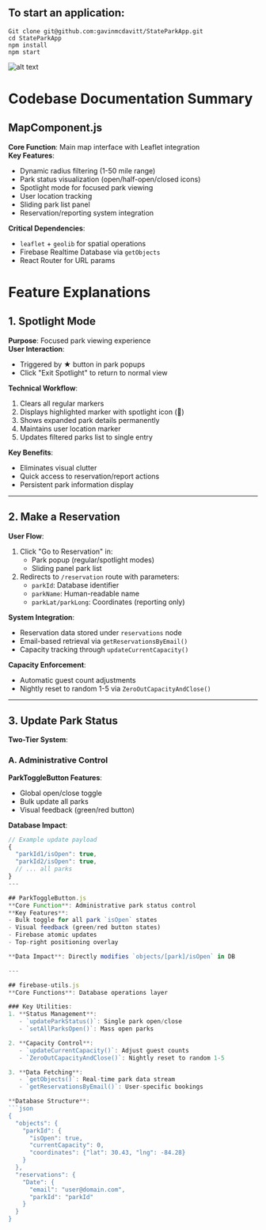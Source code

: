 
## To start an application:
```
Git clone git@github.com:gavinmcdavitt/StateParkApp.git
cd StateParkApp
npm install
npm start
```


![alt text](https://github.com/user-attachments/assets/ef4f6b1d-6efe-41dd-9324-e3c4981c4083)
# Codebase Documentation Summary

## MapComponent.js
**Core Function**: Main map interface with Leaflet integration  
**Key Features**:
- Dynamic radius filtering (1-50 mile range)
- Park status visualization (open/half-open/closed icons)
- Spotlight mode for focused park viewing
- User location tracking
- Sliding park list panel
- Reservation/reporting system integration

**Critical Dependencies**:
- `leaflet` + `geolib` for spatial operations
- Firebase Realtime Database via `getObjects`
- React Router for URL params

# Feature Explanations

## 1. Spotlight Mode
**Purpose**: Focused park viewing experience  
**User Interaction**:
- Triggered by ★ button in park popups
- Click "Exit Spotlight" to return to normal view

**Technical Workflow**:
1. Clears all regular markers
2. Displays highlighted marker with spotlight icon (🌟)
3. Shows expanded park details permanently
4. Maintains user location marker
5. Updates filtered parks list to single entry

**Key Benefits**:
- Eliminates visual clutter
- Quick access to reservation/report actions
- Persistent park information display

---

## 2. Make a Reservation
**User Flow**:
1. Click "Go to Reservation" in:
   - Park popup (regular/spotlight modes)
   - Sliding panel park list
2. Redirects to `/reservation` route with parameters:
   - `parkId`: Database identifier
   - `parkName`: Human-readable name
   - `parkLat/parkLong`: Coordinates (reporting only)

**System Integration**:
- Reservation data stored under `reservations` node
- Email-based retrieval via `getReservationsByEmail()`
- Capacity tracking through `updateCurrentCapacity()`

**Capacity Enforcement**:
- Automatic guest count adjustments
- Nightly reset to random 1-5 via `ZeroOutCapacityAndClose()`

---

## 3. Update Park Status
**Two-Tier System**:

### A. Administrative Control
**ParkToggleButton Features**:
- Global open/close toggle
- Bulk update all parks
- Visual feedback (green/red button)
  
**Database Impact**:
```javascript
// Example update payload
{
  "parkId1/isOpen": true,
  "parkId2/isOpen": true,
  // ... all parks
}
---

## ParkToggleButton.js
**Core Function**: Administrative park status control  
**Key Features**:
- Bulk toggle for all park `isOpen` states
- Visual feedback (green/red button states)
- Firebase atomic updates
- Top-right positioning overlay

**Data Impact**: Directly modifies `objects/[park]/isOpen` in DB

---

## firebase-utils.js
**Core Functions**: Database operations layer

### Key Utilities:
1. **Status Management**:
   - `updateParkStatus()`: Single park open/close
   - `setAllParksOpen()`: Mass open parks

2. **Capacity Control**:
   - `updateCurrentCapacity()`: Adjust guest counts
   - `ZeroOutCapacityAndClose()`: Nightly reset to random 1-5

3. **Data Fetching**:
   - `getObjects()`: Real-time park data stream
   - `getReservationsByEmail()`: User-specific bookings

**Database Structure**:
```json
{
  "objects": {
    "parkId": {
      "isOpen": true,
      "currentCapacity": 0,
      "coordinates": {"lat": 30.43, "lng": -84.28}
    }
  },
  "reservations": {
    "Date": {
      "email": "user@domain.com",
      "parkId": "parkId"
    }
  }
}

